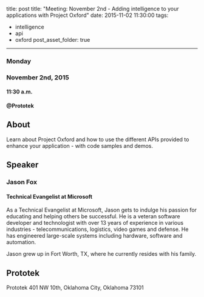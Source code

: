 title: post
title: "Meeting: November 2nd - Adding intelligence to your applications with Project Oxford"
date: 2015-11-02 11:30:00
tags:
- intelligence
- api
- oxford
post_asset_folder: true
---

### Monday
### November 2nd, 2015
#### 11:30 a.m.
#### @Prototek


## About
Learn about Project Oxford and how to use the different APIs provided to enhance your application - with code samples and demos.

<!-- more -->
## Speaker

### Jason Fox
#### Technical Evangelist at Microsoft

As a Technical Evangelist at Microsoft, Jason gets to indulge his passion for educating and helping others be successful. He is a veteran software developer and technologist with over 13 years of experience in various industries - telecommunications, logistics, video games and defense. He has engineered large-scale systems including hardware, software and automation.

Jason grew up in Fort Worth, TX, where he currently resides with his family.

## Prototek
Prototek
401 NW 10th,
Oklahoma City, Oklahoma
73101

<script
type="text/javascript"
src="http://maps.google.com/maps/api/js?sensor=false"
></script>
<style>
#gmap_canvas img{
max-width:none!important;
background:none!important;
}

.speaker-headshot {
  float: left;

  padding: 5px 100% 5px 0px;
}

</style>

<div style="overflow:hidden;height:200px;width:900px;">
<div id="gmap_canvas" style="height:200px;width:900px;"></div>
</div>
<script type="text/javascript">
function init_map() {
  var myOptions = {
    zoom: 14,
    center: new google.maps.LatLng(35.478527, -97.51941699999998),
    mapTypeId: google.maps.MapTypeId.ROADMAP
  };
  map = new google.maps.Map(document.getElementById("gmap_canvas"), myOptions);
  marker = new google.maps.Marker({
    map: map,
    position: new google.maps.LatLng(35.478527, -97.51941699999998)
    });
    infowindow = new google.maps.InfoWindow({
      content: "<b>Prototek</b><br/>401 NW 10th St, <br/>73103 Oklahoma City"
      });
      google.maps.event.addListener(marker, "click", function() {
        infowindow.open(map, marker);
        });
        infowindow.open(map, marker);
      }
      google.maps.event.addDomListener(window, 'load', init_map);
      </script>
